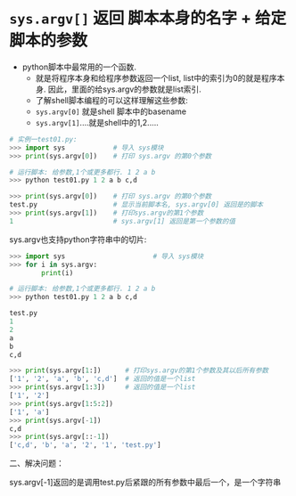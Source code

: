 
# `sys.argv[]` 返回 脚本本身的名字 + 给定脚本的参数
- python脚本中最常用的一个函数.
  - 就是将程序本身和给程序参数返回一个list, list中的索引为0的就是程序本身.
  因此，里面的给sys.argv的参数就是list索引.
  - 了解shell脚本编程的可以这样理解这些参数:
  - `sys.argv[0]` 就是shell 脚本中的basename
  - `sys.argv[1]`....就是shell中的$1,$2.....

```py
# 实例一test01.py:
>>> import sys            # 导入 sys模块
>>> print(sys.argv[0])    # 打印 sys.argv 的第0个参数

# 运行脚本: 给参数,1个或更多都行. 1 2 a b
>>> python test01.py 1 2 a b c,d

>>> print(sys.argv[0])    # 打印 sys.argv 的第0个参数
test.py                   # 显示当前脚本名, sys.argv[0] 返回是的脚本
>>> print(sys.argv[1])    # 打印sys.argv的第1个参数
1                         # sys.argv[1] 返回是第一个参数的值
```

sys.argv也支持python字符串中的切片:


```py
>>> import sys                      # 导入 sys模块
>>> for i in sys.argv:
        print(i)

# 运行脚本: 给参数,1个或更多都行. 1 2 a b
>>> python test01.py 1 2 a b c,d

test.py
1
2
a
b
c,d

>>> print(sys.argv[1:])      # 打印sys.argv的第1个参数及其以后所有参数
['1', '2', 'a', 'b', 'c,d']  # 返回的值是一个list
>>> print(sys.argv[1:3])     # 返回的值是一个list
['1', '2']
>>> print(sys.argv[1:5:2])
['1', 'a']
>>> print(sys.argv[-1])
c,d
>>> print(sys.argv[::-1])
['c,d', 'b', 'a', '2', '1', 'test.py']
```

二、解决问题：

sys.argv[-1]返回的是调用test.py后紧跟的所有参数中最后一个，是一个字符串
